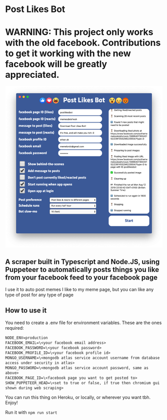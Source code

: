 # Post Likes Bot

# WARNING: This project only works with the old facebook. Contributions to get it working with the new facebook will be greatly appreciated.

![Post Likes Bot](/postlikesbot.png)

## A scraper built in Typescript and Node.JS, using Puppeteer to automatically posts things you like from your facebook feed to your facebook page

I use it to auto post memes I like to my meme page, but you can like any type of post for any type of page

## How to use it

You need to create a .env file for environment variables. These are the ones required:

```
NODE_ENV=production
FACEBOOK_EMAIL=\<your facebook email address>
FACEBOOK_PASSWORD=\<your facebook password>
FACEBOOK_PROFILE_ID=\<your facebook profile id>
MONGO_USERNAME=\<mongodb atlas service account username from database access under security in atlas>
MONGO_PASSWORD=\<mongodb atlas service account password, same as above>
FACEBOOK_PAGE_ID=\<facebook page you want to get posted to>
SHOW_PUPPETEER_HEAD=\<set to true or false, if true then chromium gui shown during web scraping>
```

You can run this thing on Heroku, or locally, or wherever you want tbh. Enjoy!

Run it with `npm run start`
